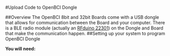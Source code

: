 #Upload Code to OpenBCI Dongle

##Overview
The OpenBCI 8bit and 32bit Boards come with a USB dongle that allows for communication between the Board and your computer. There is a BLE radio module (actually an [RFduino 22301](http://www.rfduino.com/product/rfd22301-rfduino-ble-smt/index.html)) on the Dongle and Board that make the communication happen.
##Setting up your system to program OpenBCI Dongle

**You will need:**
